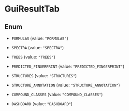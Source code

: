 

# GuiResultTab

## Enum


* `FORMULAS` (value: `"FORMULAS"`)

* `SPECTRA` (value: `"SPECTRA"`)

* `TREES` (value: `"TREES"`)

* `PREDICTED_FINGERPRINT` (value: `"PREDICTED_FINGERPRINT"`)

* `STRUCTURES` (value: `"STRUCTURES"`)

* `STRUCTURE_ANNOTATION` (value: `"STRUCTURE_ANNOTATION"`)

* `COMPOUND_CLASSES` (value: `"COMPOUND_CLASSES"`)

* `DASHBOARD` (value: `"DASHBOARD"`)




